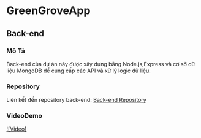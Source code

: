 # GreenGroveApp

## Back-end

### Mô Tả
Back-end của dự án này được xây dựng bằng Node.js,Express và cơ sở dữ liệu MongoDB để cung cấp các API và xử lý logic dữ liệu.

### Repository
Liên kết đến repository back-end: [Back-end Repository](https://github.com/meonguyenvan/GreenGroveBE)

### VideoDemo
[![Video]](https://youtu.be/WM4ZTvFeAJI)
